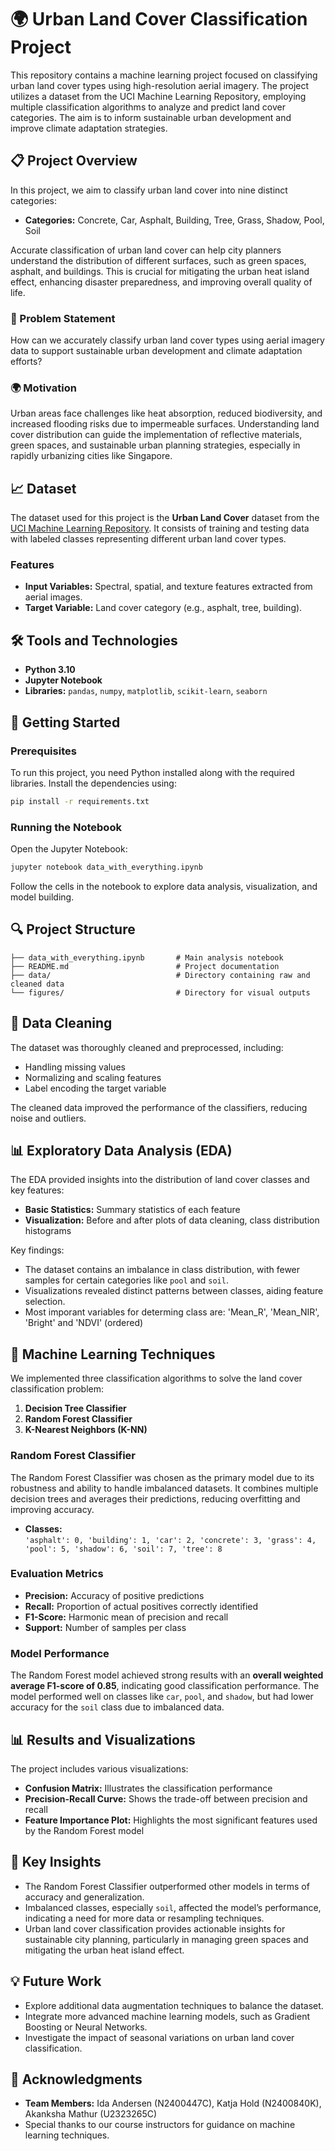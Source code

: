 
# 🌍 Urban Land Cover Classification Project

This repository contains a machine learning project focused on classifying urban land cover types using high-resolution aerial imagery. The project utilizes a dataset from the UCI Machine Learning Repository, employing multiple classification algorithms to analyze and predict land cover categories. The aim is to inform sustainable urban development and improve climate adaptation strategies.

## 📋 Project Overview

In this project, we aim to classify urban land cover into nine distinct categories:

- **Categories:** Concrete, Car, Asphalt, Building, Tree, Grass, Shadow, Pool, Soil

Accurate classification of urban land cover can help city planners understand the distribution of different surfaces, such as green spaces, asphalt, and buildings. This is crucial for mitigating the urban heat island effect, enhancing disaster preparedness, and improving overall quality of life.

### 🎯 Problem Statement

How can we accurately classify urban land cover types using aerial imagery data to support sustainable urban development and climate adaptation efforts?

### 🌍 Motivation

Urban areas face challenges like heat absorption, reduced biodiversity, and increased flooding risks due to impermeable surfaces. Understanding land cover distribution can guide the implementation of reflective materials, green spaces, and sustainable urban planning strategies, especially in rapidly urbanizing cities like Singapore.

## 📈 Dataset

The dataset used for this project is the **Urban Land Cover** dataset from the [UCI Machine Learning Repository](https://archive.ics.uci.edu/dataset/295/urban+land+cover). It consists of training and testing data with labeled classes representing different urban land cover types.

### Features

- **Input Variables:** Spectral, spatial, and texture features extracted from aerial images.
- **Target Variable:** Land cover category (e.g., asphalt, tree, building).

## 🛠️ Tools and Technologies

- **Python 3.10**
- **Jupyter Notebook**
- **Libraries:** `pandas`, `numpy`, `matplotlib`, `scikit-learn`, `seaborn`

## 🚀 Getting Started

### Prerequisites

To run this project, you need Python installed along with the required libraries. Install the dependencies using:

```bash
pip install -r requirements.txt
```

### Running the Notebook

Open the Jupyter Notebook:

```bash
jupyter notebook data_with_everything.ipynb
```

Follow the cells in the notebook to explore data analysis, visualization, and model building.

## 🔍 Project Structure

```plaintext
├── data_with_everything.ipynb       # Main analysis notebook
├── README.md                        # Project documentation
├── data/                            # Directory containing raw and cleaned data
└── figures/                         # Directory for visual outputs
```

## 🧹 Data Cleaning

The dataset was thoroughly cleaned and preprocessed, including:

- Handling missing values
- Normalizing and scaling features
- Label encoding the target variable

The cleaned data improved the performance of the classifiers, reducing noise and outliers.

## 📊 Exploratory Data Analysis (EDA)

The EDA provided insights into the distribution of land cover classes and key features:

- **Basic Statistics:** Summary statistics of each feature
- **Visualization:** Before and after plots of data cleaning, class distribution histograms

Key findings:
- The dataset contains an imbalance in class distribution, with fewer samples for certain categories like `pool` and `soil`.
- Visualizations revealed distinct patterns between classes, aiding feature selection.
- Most imporant variables for determing class are: 'Mean_R',  'Mean_NIR', 'Bright' and 'NDVI' (ordered) 

## 🤖 Machine Learning Techniques

We implemented three classification algorithms to solve the land cover classification problem:

1. **Decision Tree Classifier**
2. **Random Forest Classifier**
3. **K-Nearest Neighbors (K-NN)**

### Random Forest Classifier

The Random Forest Classifier was chosen as the primary model due to its robustness and ability to handle imbalanced datasets. It combines multiple decision trees and averages their predictions, reducing overfitting and improving accuracy.

- **Classes:**  
  `'asphalt': 0, 'building': 1, 'car': 2, 'concrete': 3, 'grass': 4, 'pool': 5, 'shadow': 6, 'soil': 7, 'tree': 8`

### Evaluation Metrics

- **Precision:** Accuracy of positive predictions
- **Recall:** Proportion of actual positives correctly identified
- **F1-Score:** Harmonic mean of precision and recall
- **Support:** Number of samples per class

### Model Performance

The Random Forest model achieved strong results with an **overall weighted average F1-score of 0.85**, indicating good classification performance. The model performed well on classes like `car`, `pool`, and `shadow`, but had lower accuracy for the `soil` class due to imbalanced data.

## 📊 Results and Visualizations

The project includes various visualizations:

- **Confusion Matrix:** Illustrates the classification performance
- **Precision-Recall Curve:** Shows the trade-off between precision and recall
- **Feature Importance Plot:** Highlights the most significant features used by the Random Forest model

## 📑 Key Insights

- The Random Forest Classifier outperformed other models in terms of accuracy and generalization.
- Imbalanced classes, especially `soil`, affected the model’s performance, indicating a need for more data or resampling techniques.
- Urban land cover classification provides actionable insights for sustainable city planning, particularly in managing green spaces and mitigating the urban heat island effect.

## 💡 Future Work

- Explore additional data augmentation techniques to balance the dataset.
- Integrate more advanced machine learning models, such as Gradient Boosting or Neural Networks.
- Investigate the impact of seasonal variations on urban land cover classification.

## 🤝 Acknowledgments

- **Team Members:** Ida Andersen (N2400447C), Katja Hold (N2400840K), Akanksha Mathur (U2323265C)
- Special thanks to our course instructors for guidance on machine learning techniques.
